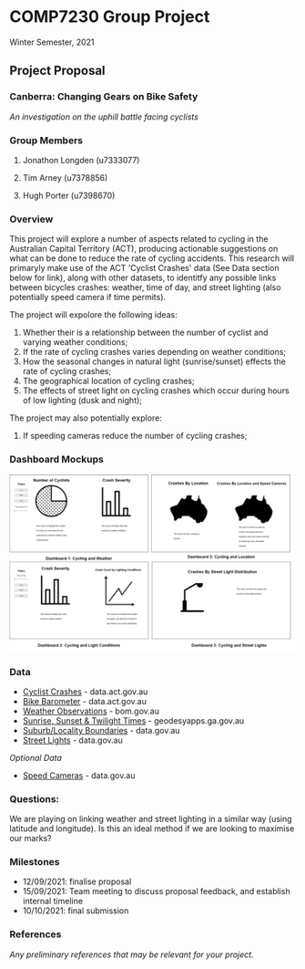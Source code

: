 # COMP7230 Group Project
Winter Semester, 2021

## Project Proposal

### Canberra: Changing Gears on Bike Safety
_An investigation on the uphill battle facing cyclists_

### Group Members

1. Jonathon Longden (u7333077)

2. Tim Arney (u7378856)

3. Hugh Porter (u7398670)

### Overview

<!--

_A 2-3 paragraph overview of what the project is about and what will be delivered at the end of the semester._

This project will explore a number of aspects around cycling in the ACT:
1. The relationship between the number of cyclists and varying weather conditions;
2. The incidence of cycling crashes under varying weather conditions;
3. The incidence of cycling crashes under varying natural light conditions;
3. The prevalence of cycling crashes by geographical area.

-->

This project will explore a number of aspects related to cycling in the Australian Capital Territory (ACT), producing actionable suggestions on what can be done to reduce the rate of cycling accidents. This research will primaryly make use of the ACT 'Cyclist Crashes' data (See Data section below for link), along with other datasets, to identitfy any possible links between bicycles crashes: weather, time of day, and street lighting (also potentially speed camera if time permits).

The project will expolore the following ideas:
1. Whether their is a relationship between the number of cyclist and varying weather conditions;
2. If the rate of cycling crashes varies depending on weather conditions;
3. How the seasonal changes in natural light (sunrise/sunset) effects the rate of cycling crashes;
4. The geographical location of cycling crashes;
5. The effects of street light on cycling crashes which occur during hours of low lighting (dusk and night);

The project may also potentially explore:
1. If speeding cameras reduce the number of cycling crashes;

### Dashboard Mockups

![Dashboard Draft](img/Dashboard_Image.PNG)

### Data

- [Cyclist Crashes](https://www.data.act.gov.au/Justice-Safety-and-Emergency/Cyclist-Crashes/n2kg-qkwj/data) - data.act.gov.au
- [Bike Barometer](https://www.data.act.gov.au/Transport/ACT-Bike-Barometer-MacArthur-Avenue/62sb-92ea) - data.act.gov.au
- [Weather Observations](http://www.bom.gov.au/products/IDN60903/IDN60903.94926.shtml) - bom.gov.au
- [Sunrise, Sunset & Twilight Times](https://geodesyapps.ga.gov.au/sunrise) - geodesyapps.ga.gov.au
- [Suburb/Locality Boundaries](https://data.gov.au/dataset/ds-dga-0257a9da-b558-4d86-a987-535c775cf8d8/details) - data.gov.au
- [Street Lights](https://www.data.act.gov.au/Infrastructure-and-Utilities/ACT-Streetlights-Map-View/n9u5-bt96) - data.gov.au

_Optional Data_
- [Speed Cameras](https://www.data.act.gov.au/Justice-Safety-and-Emergency/Traffic-speed-camera-locations/426s-vdu4)  - data.gov.au

### Questions:
We are playing on linking weather and street lighting in a similar way (using latitude and longitude). Is this an ideal method if we are looking to maximise our marks?

### Milestones

- 12/09/2021: finalise proposal
- 15/09/2021: Team meeting to discuss proposal feedback, and establish internal timeline
- 10/10/2021: final submission

### References

_Any preliminary references that may be relevant for your project._
